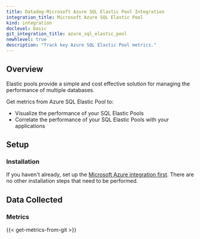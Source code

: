 ```yaml
---
title: Datadog-Microsoft Azure SQL Elastic Pool Integration
integration_title: Microsoft Azure SQL Elastic Pool
kind: integration
doclevel: basic
git_integration_title: azure_sql_elastic_pool
newhlevel: true
description: "Track key Azure SQL Elastic Pool metrics."
---
```


## Overview
Elastic pools provide a simple and cost effective solution for managing the performance of multiple databases.

Get metrics from Azure SQL Elastic Pool to:

* Visualize the performance of your SQL Elastic Pools
* Correlate the performance of your SQL Elastic Pools with your applications

## Setup
### Installation

If you haven't already, set up the [Microsoft Azure integration first](/integrations/azure). There are no other installation steps that need to be performed.

## Data Collected
### Metrics

{{< get-metrics-from-git >}}